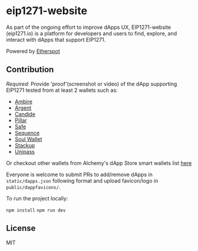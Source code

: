 # eip1271-website

As part of the ongoing effort to improve dApps UX, EIP1271-website (eip1271.io) is a platform for developers and users to find, explore, and interact with dApps that support EIP1271. 

Powered by [Etherspot](https://etherspot.io)

## Contribution

*Required:* Provide 'proof'(screenshot or video) of the dApp supporting EIP1271 tested from at least 2 wallets such as:

- [Ambire](https://www.ambire.com/)
- [Argent](https://www.argent.xyz/)
- [Candide](https://www.candidewallet.com/)
- [Pillar](https://www.pillar.fi)
- [Safe](https://safe.global/)
- [Sequence](https://sequence.app/)
- [Soul Wallet](https://www.soulwallet.io/)
- [Stackup](https://www.stackup.sh/)
- [Unipass](https://wallet.unipass.id/)

 Or checkout other wallets from Alchemy's dApp Store smart wallets list [here](https://www.alchemy.com/best/smart-contract-wallets)

Everyone is welcome to submit PRs to add/remove dApps in `static/dapps.json` following format and upload favicon/logo in `public/dappfavicons/`.

To run the project locally:

 `npm install`
 `npm run dev` 


## License

MIT
